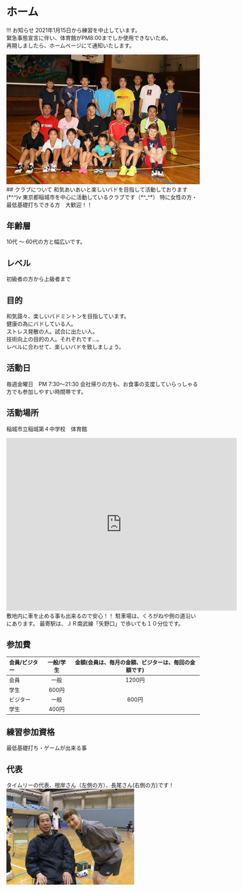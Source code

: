 # ホーム

!!! お知らせ
    2021年1月15日から練習を中止しています。  
    緊急事態宣言に伴い、体育館がPM8:00までしか使用できないため。  
    再開しましたら、ホームページにて通知いたします。


<img src ="../images/timely-all.jpg">
## クラブについて
和気あいあいと楽しいバドを目指して活動しております(*^^)v  
東京都稲城市を中心に活動しているクラブです（*^_^*）  
特に女性の方・最低基礎打ちできる方　大歓迎！！

## 年齢層
10代 〜 60代の方と幅広いです。

## レベル
初級者の方から上級者まで

## 目的
和気藹々、楽しいバドミントンを目指しています。  
健康の為にバドしている人。  
ストレス発散の人。試合に出たい人。  
技術向上の目的の人。それぞれです...。  
レベルに合わせて、楽しいバドを致しましょう。 

## 活動日
毎週金曜日　PM 7:30〜21:30
会社帰りの方も、お食事の支度していらっしゃる方でも参加しやすい時間帯です。

## 活動場所
稲城市立稲城第４中学校　体育館
<iframe src="https://www.google.com/maps/embed?pb=!1m18!1m12!1m3!1d3242.263002410687!2d139.51572931481823!3d35.645891339517554!2m3!1f0!2f0!3f0!3m2!1i1024!2i768!4f13.1!3m3!1m2!1s0x6018faa4aa604ffb%3A0xb59ee1749412d45d!2z56iy5Z-O5biC56uL56iy5Z-O56ys5Zub5Lit5a2m5qCh!5e0!3m2!1sja!2sjp!4v1610367270149!5m2!1sja!2sjp" width="600" height="450" frameborder="0" style="border:0;" allowfullscreen="" aria-hidden="false" tabindex="0"></iframe>
敷地内に車を止める事も出来るので安心！！  
駐車場は、くろがねや側の道沿いにあります。  
最寄駅は、ＪＲ南武線「矢野口」で歩いても１０分位です。

## 参加費
会員/ビジター|一般/学生|金額(会員は、毎月の金額、ビジターは、毎回の金額です)
:---|:---:|:---:
会員|一般|1200円
|学生|600円
ビジター|一般|600円
 |学生|400円

## 練習参加資格
最低基礎打ち・ゲームが出来る事

## 代表
タイムリーの代表、根岸さん（左側の方）、長尾さん(右側の方)です！  
<img src ="../images/negishi_nagao.jpg">